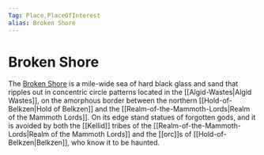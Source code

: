 ```yaml
---
Tag: Place,PlaceOfInterest
alias: Broken Shore
---
```

# Broken Shore
The [Broken Shore](https://pathfinderwiki.com/wiki/Broken_Shore) is a mile-wide sea of hard black glass and sand that ripples out in concentric circle patterns located in the [[Algid-Wastes|Algid Wastes]], on the amorphous border between the northern [[Hold-of-Belkzen|Hold of Belkzen]] and the [[Realm-of-the-Mammoth-Lords|Realm of the Mammoth Lords]]. On its edge stand statues of forgotten gods, and it is avoided by both the [[Kellid]] tribes of the [[Realm-of-the-Mammoth-Lords|Realm of the Mammoth Lords]] and the [[orc]]s of [[Hold-of-Belkzen|Belkzen]], who know it to be haunted.